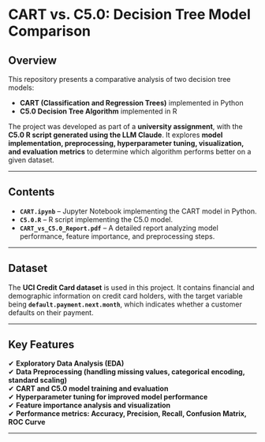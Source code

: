 # CART vs. C5.0: Decision Tree Model Comparison

## Overview
This repository presents a comparative analysis of two decision tree models:  
- **CART (Classification and Regression Trees)** implemented in Python  
- **C5.0 Decision Tree Algorithm** implemented in R  

The project was developed as part of a **university assignment**, with the **C5.0 R script generated using the LLM Claude**. It explores **model implementation, preprocessing, hyperparameter tuning, visualization, and evaluation metrics** to determine which algorithm performs better on a given dataset.

---

## Contents
- **`CART.ipynb`** – Jupyter Notebook implementing the CART model in Python.
- **`C5.0.R`** – R script implementing the C5.0 model.
- **`CART_vs_C5.0_Report.pdf`** – A detailed report analyzing model performance, feature importance, and preprocessing steps.

---

## Dataset
The **UCI Credit Card dataset** is used in this project. It contains financial and demographic information on credit card holders, with the target variable being **`default.payment.next.month`**, which indicates whether a customer defaults on their payment.

---

## Key Features
✔ **Exploratory Data Analysis (EDA)**  
✔ **Data Preprocessing (handling missing values, categorical encoding, standard scaling)**  
✔ **CART and C5.0 model training and evaluation**  
✔ **Hyperparameter tuning for improved model performance**  
✔ **Feature importance analysis and visualization**  
✔ **Performance metrics: Accuracy, Precision, Recall, Confusion Matrix, ROC Curve**  

---
